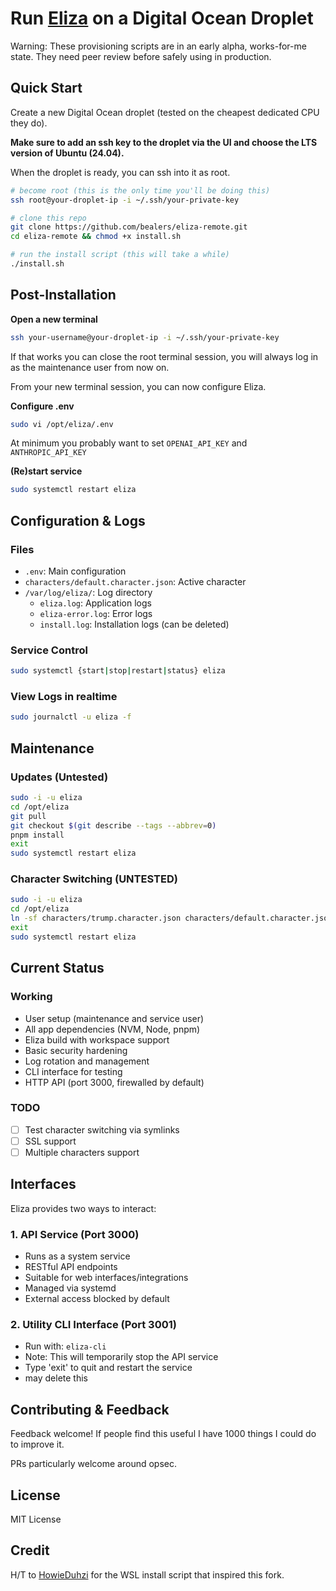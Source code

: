 # Run [Eliza](https://github.com/ai16z/eliza) on a Digital Ocean Droplet

Warning: These provisioning scripts are in an early alpha, works-for-me state. They need peer review before safely using in production.

## Quick Start

Create a new Digital Ocean droplet (tested on the cheapest dedicated CPU they do).

**Make sure to add an ssh key to the droplet via the UI and choose the LTS version of Ubuntu (24.04).**

When the droplet is ready, you can ssh into it as root.

```bash
# become root (this is the only time you'll be doing this)
ssh root@your-droplet-ip -i ~/.ssh/your-private-key

# clone this repo
git clone https://github.com/bealers/eliza-remote.git
cd eliza-remote && chmod +x install.sh

# run the install script (this will take a while)
./install.sh
```

## Post-Installation

**Open a new terminal**
```bash
ssh your-username@your-droplet-ip -i ~/.ssh/your-private-key
```

If that works you can close the root terminal session, you will always log in as the maintenance user from now on.

From your new terminal session, you can now configure Eliza.

**Configure .env**
```bash
sudo vi /opt/eliza/.env
```
At minimum you probably want to set `OPENAI_API_KEY` and `ANTHROPIC_API_KEY`

**(Re)start service**
```bash
sudo systemctl restart eliza
```

## Configuration & Logs

### Files
- `.env`: Main configuration
- `characters/default.character.json`: Active character
- `/var/log/eliza/`: Log directory
  - `eliza.log`: Application logs
  - `eliza-error.log`: Error logs
  - `install.log`: Installation logs (can be deleted)

### Service Control
```bash
sudo systemctl {start|stop|restart|status} eliza
```

### View Logs in realtime
```bash
sudo journalctl -u eliza -f
```

## Maintenance

### Updates (Untested)
```bash
sudo -i -u eliza
cd /opt/eliza
git pull
git checkout $(git describe --tags --abbrev=0)
pnpm install
exit
sudo systemctl restart eliza
```

### Character Switching (UNTESTED)
```bash
sudo -i -u eliza
cd /opt/eliza
ln -sf characters/trump.character.json characters/default.character.json
exit
sudo systemctl restart eliza
```

## Current Status

### Working
- User setup (maintenance and service user)
- All app dependencies (NVM, Node, pnpm)
- Eliza build with workspace support
- Basic security hardening
- Log rotation and management
- CLI interface for testing
- HTTP API (port 3000, firewalled by default)

### TODO
- [ ] Test character switching via symlinks
- [ ] SSL support
- [ ] Multiple characters support

## Interfaces

Eliza provides two ways to interact:

### 1. API Service (Port 3000)
- Runs as a system service
- RESTful API endpoints
- Suitable for web interfaces/integrations
- Managed via systemd
- External access blocked by default

### 2. Utility CLI Interface (Port 3001)
- Run with: `eliza-cli`
- Note: This will temporarily stop the API service
- Type 'exit' to quit and restart the service
- may delete this

## Contributing & Feedback

Feedback welcome! If people find this useful I have 1000 things I could do to improve it.

PRs particularly welcome around opsec.

## License

MIT License

## Credit
H/T to [HowieDuhzi](https://github.com/HowieDuhzit) for the WSL install script that inspired this fork.
